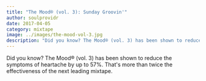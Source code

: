 ```yaml
---
title: "The Mood® (vol. 3): Sunday Groovin'"
author: soulprovidr
date: 2017-04-05
category: mixtape
image: ../images/the-mood-vol-3.jpg
description: "Did you know? The Mood® (vol. 3) has been shown to reduce the symptoms of heartache by up to 57%."
---
```


Did you know? The Mood® (vol. 3) has been shown to reduce the symptoms of heartache by up to 57%. That's more than twice the effectiveness of the next leading mixtape.